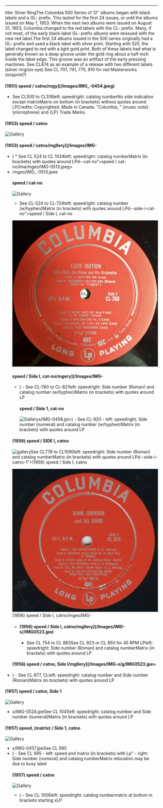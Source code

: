 ---
title: Silver RingThe Columbia 500 Series of 12" albums began with black labels and a GL- prefix. This lasted for the first 24 issues, or until the albums issued on May 1, 1953. When the next two albums were issued on August 31, 1953, Columbia changed to the red labels with the CL- prefix. Many, if not most, of the early black-label GL- prefix albums were reissued with the new red label.The first 24 albums issued in the 500 series originally had a GL- prefix and used a black label with silver print. Starting with 525, the label changed to red with a light gold print. Both of these labels had what is generally known as a deep groove under the gold ring about a half-inch inside the label edge. This groove was an artifact of the early pressing machines. See CL874 as an example of a release with two different labels (silver ring/six eye).See CL 707, 741, 775, 810 for red Masterworks (misprint?)

#### (1951) speed / catno/mgy](/Images/IMG_-0454.jpeg)
* See CL500 to CL516left: speedright: catalog numberNo side indication except matrixMatrix on bottom (in brackets) without quotes around LPCredits: Copyrighted. Made in Canada. "Columbia, " {music note} {microphone} and {LP} Trade Marks.</li>
</ul>
<h4 id="speed--catno-1">(1953) speed / catno</h4>
<p><img src="/Imagess/IMG_0458.jpeg" alt="Gallery"> 

#### (1953) speed / catno/mgllery](/Images/IMG-</p>
<ul>
<li>)
* See CL 524 to CL 1034left: speedright: catalog numberMatrix (in brackets) with quotes around LPd--cat-no">speed / cat-no/Ima/mges/IMG-0513.jpeg>
<li>/mges/IMG_-0513.jpee


#### speed / cat-no
![Gallery](/Images/g/IMG0513.jpeg)
-   See CL-524 to CL-724left: speedright: catalog number (w/hyphen)Matrix (in brackets) with quotes around LPd--side-i-cat-no">speed / Side I, cat-no</h4>
<p><img src="/Images/IMG_0514.jpeg" alt="Gallery">

#### speed / Side I, cat-no/mgery](/Images/IMG-</p>
<ul>
<li>)
-   See CL-760 to CL-821left: speedright: Side number (Roman) and catalog number (w/hyphen)Matrix (in brackets) with quotes around LP

#### speed / Side 1, cat-no</h4>
<p><img src="/mgllery](/Images//IMG_0520.jpeg" alt="Gallery">s/IMG-0458.jpi>)
-   See CL-920
-   left: speedright: Side number (numeral) and catalog number (w/hyphen)Matrix (in brackets) with quotes around LP</li>
</ul>
<h4 id="speed--side-i-catno">

#### (1956) speed / SIDE I, catno</h4>
<p><img src="/Image/mgs/IMG_-0522.jpellery](/Images/IMG-ss/IMG0457512.jpeg" alt="gallery">See CL778 to CL1090left: speedright: Side number (Roman) and catalog numberMatrix (in brackets) with quotes around LPd--side-i-catno-1">(1956) speed / Side I, catno</h4>
<p><img src="/Images/IMG_0512.jpeg" alt="Gallery">(1956) speed / Side I, catno/mges/IMG-</p>
<ul>
<li>

#### (1956) speed / Side I, catno/mgllery](/Images/IMG-s//IMG0523.jpe)
-   See CL 754 to CL 883See CL 923 or CL 950 for 45 RPM LPleft: speedright: Side number (Roman) and catalog numberMatrix (in brackets) with quotes around LP</li>
</ul>
<h4 id="spee(1956) speed / catnos/IMG-0.jpe, Side I/mges/IMG_-0519.jpeg" alt="Gallery">

#### (1956) speed / catno, Side I/mgllery](/Images/IMG-s/g/IMG0523.jpe>
<li>)
-   See CL 877, CLleft: speedright: catalog number and Side number (Roman)Matrix (in brackets) with quotes around LP</li>
</ul>
<h4 id="speed--catno-side-1">

#### (1957) speed / catno, Side 1</h4>
<p><img src="/mgery](/Images/IMG_-s/IMG-0524.jpeg" alt="Gallery"></p>
<ul>
<li>s/IMG-0524.jpeSee CL 1041left: speedright: catalog number and Side number (numeral)Matrix (in brackets) with quotes around LP</li>
</ul>
<h4 id="spee

#### (1957) speed, (matrix) / Side 1, catno</h4>
<p><img src="
![Gallery](/Images/IMG_-0522.jpeg" alt="Gallery"></p>
<ul>
<li>s/IMG-0457.jpeSee CL 995</li>
<li>)
-   See CL 995
-   left: speed and matrix (in brackets) with Lp”
-   right: Side number (numeral) and catalog numberMatrix relocation may be due to busy label

#### (1957) speed / catno</h4>
<p><img src="/mgllery](/Images/IMG_-0523.jpeg" alt="Gallery"></p>
<ul>
<li>)
-   See CL 1006left: speedright: catalog numbermatrix at bottom in brackets starting xLP
<!--stackedit_data:
eyJoaXN0b3J5IjpbLTc4Mzk2MzUzMF19
-->